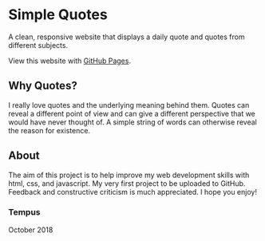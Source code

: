 # Simple Quotes

A clean, responsive website that displays a daily quote and quotes from different subjects.

View this website with [GitHub Pages](https://notthebest.github.io/SimpleQuotes/).

## Why Quotes?

I really love quotes and the underlying meaning behind them. Quotes can reveal a different point of view and can give a different perspective that we would have never thought of. A simple string of words can otherwise reveal the reason for existence.

## About

The aim of this project is to help improve my web development skills with html, css, and javascript.
My very first project to be uploaded to GitHub. Feedback and constructive criticism is much appreciated.
I hope you enjoy!

### Tempus

October 2018
